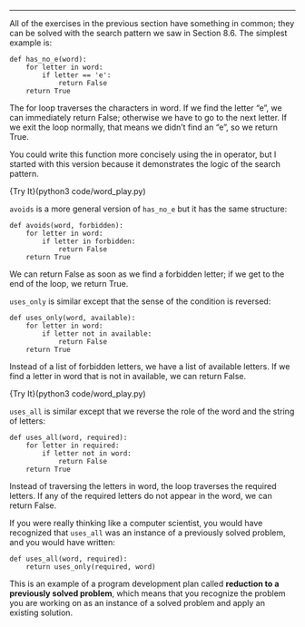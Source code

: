 ------

All of the exercises in the previous section have something in common; they can be solved with the search pattern we saw in Section 8.6. The simplest example is:

    def has_no_e(word):
        for letter in word:
            if letter == 'e':
                return False
        return True

The <span>for</span> loop traverses the characters in <span>word</span>. If we find the letter “e”, we can immediately return <span>False</span>; otherwise we have to go to the next letter. If we exit the loop normally, that means we didn’t find an “e”, so we return <span>True</span>.

You could write this function more concisely using the <span>in</span> operator, but I started with this version because it demonstrates the logic of the search pattern.

{Try It}(python3 code/word_play.py)

`avoids` is a more general version of `has_no_e` but it has the same structure:

    def avoids(word, forbidden):
        for letter in word:
            if letter in forbidden:
                return False
        return True

We can return <span>False</span> as soon as we find a forbidden letter; if we get to the end of the loop, we return <span>True</span>.

`uses_only` is similar except that the sense of the condition is reversed:

    def uses_only(word, available):
        for letter in word: 
            if letter not in available:
                return False
        return True

Instead of a list of forbidden letters, we have a list of available letters. If we find a letter in <span>word</span> that is not in <span>available</span>, we can return <span>False</span>.

{Try It}(python3 code/word_play.py)

`uses_all` is similar except that we reverse the role of the word and the string of letters:

    def uses_all(word, required):
        for letter in required: 
            if letter not in word:
                return False
        return True

Instead of traversing the letters in <span>word</span>, the loop traverses the required letters. If any of the required letters do not appear in the word, we can return <span>False</span>.

If you were really thinking like a computer scientist, you would have recognized that `uses_all` was an instance of a previously solved problem, and you would have written:

    def uses_all(word, required):
        return uses_only(required, word)

This is an example of a program development plan called <span>**reduction to a previously solved problem**</span>, which means that you recognize the problem you are working on as an instance of a solved problem and apply an existing solution.

